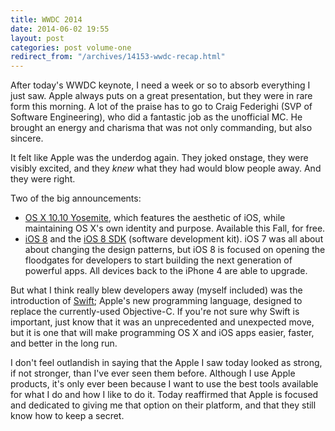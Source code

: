 ```yaml
---
title: WWDC 2014
date: 2014-06-02 19:55
layout: post
categories: post volume-one
redirect_from: "/archives/14153-wwdc-recap.html"
---
```



After today's WWDC keynote, I need a week or so to absorb everything I just saw. Apple always puts on a great presentation, but they were in rare form this morning. A lot of the praise has to go to Craig Federighi (SVP of Software Engineering), who did a fantastic job as the unofficial MC. He brought an energy and charisma that was not only commanding, but also sincere. 

It felt like Apple was the underdog again. They joked onstage, they were visibly excited, and they _knew_ what they had would blow people away. And they were right. 

Two of the big announcements: 

- [OS X 10.10 Yosemite](https://www.apple.com/osx/preview/), which features the aesthetic of iOS, while maintaining OS X's own identity and purpose. Available this Fall, for free. 
- [iOS 8](http://www.apple.com/ios/ios8/) and the [iOS 8 SDK](http://www.apple.com/ios/ios8/developer/) (software development kit). iOS 7 was all about about changing the design patterns, but iOS 8 is focused on opening the floodgates for developers to start building the next generation of powerful apps. All devices back to the iPhone 4 are able to upgrade. 

But what I think really blew developers away (myself included) was the introduction of [Swift](https://developer.apple.com/swift/); Apple's new programming language, designed to replace the currently-used Objective-C. If you're not sure why Swift is important, just know that it was an unprecedented and unexpected move, but it is one that will make programming OS X and iOS apps easier, faster, and better in the long run.  

I don't feel outlandish in saying that the Apple I saw today looked as strong, if not stronger, than I've ever seen them before. Although I use Apple products, it's only ever been because I want to use the best tools available for what I do and how I like to do it. Today reaffirmed that Apple is focused and dedicated to giving me that option on their platform, and that they still know how to keep a secret. 

